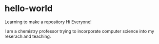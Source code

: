 # hello-world
Learning to make a repository
Hi Everyone!

I am a chemistry professor trying to incorporate computer science into my reserach and teaching.
